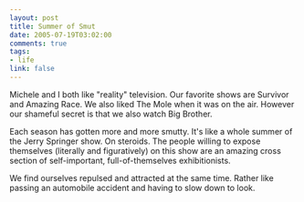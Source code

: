 ```yaml
--- 
layout: post
title: Summer of Smut
date: 2005-07-19T03:02:00
comments: true
tags:
- life
link: false
---
```

Michele and I both like "reality" television. Our favorite shows are Survivor and Amazing Race. We also liked The Mole when it was on the air. However our shameful secret is that we also watch Big Brother.

Each season has gotten more and more smutty. It's like a whole summer of the Jerry Springer show. On steroids. The people willing to expose themselves (literally and figuratively) on this show are an amazing cross section of self-important, full-of-themselves exhibitionists.

We find ourselves repulsed and attracted at the same time. Rather like passing an automobile accident and having to slow down to look.
